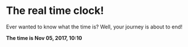 # The real time clock!

Ever wanted to know what the time is? Well, your journey is about to end!

**The time is Nov 05, 2017, 10:10**